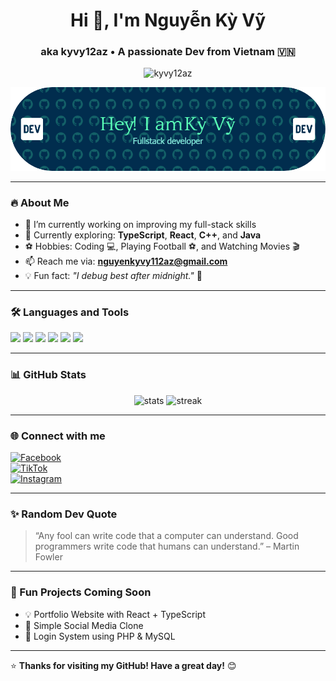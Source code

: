 <h1 align="center">Hi 👋, I'm Nguyễn Kỳ Vỹ</h1>
<h3 align="center">aka kyvy12az • A passionate Dev from Vietnam 🇻🇳</h3>

<p align="center">
  <img src="https://komarev.com/ghpvc/?username=kyvy12az&label=Profile%20views&color=blue&style=flat-square" alt="kyvy12az" />
</p>

![Banner](./assets/images/header.png)


---

### 🔥 About Me

- 🔭 I’m currently working on improving my full-stack skills  
- 🌱 Currently exploring: **TypeScript**, **React**, **C++**, and **Java**  
- ⚽ Hobbies: Coding 💻, Playing Football ⚽, and Watching Movies 🎬  
- 📫 Reach me via: **nguyenkyvy112az@gmail.com**
- 💡 Fun fact: _"I debug best after midnight."_ 🌙

---

### 🛠️ Languages and Tools

<p align="left">
  <img src="https://cdn.jsdelivr.net/gh/devicons/devicon/icons/cplusplus/cplusplus-original.svg" width="40" />
  <img src="https://cdn.jsdelivr.net/gh/devicons/devicon/icons/java/java-original.svg" width="40" />
  <img src="https://cdn.jsdelivr.net/gh/devicons/devicon/icons/react/react-original.svg" width="40" />
  <img src="https://cdn.jsdelivr.net/gh/devicons/devicon/icons/typescript/typescript-original.svg" width="40" />
  <img src="https://cdn.jsdelivr.net/gh/devicons/devicon/icons/javascript/javascript-original.svg" width="40" />
  <img src="https://cdn.jsdelivr.net/gh/devicons/devicon/icons/php/php-original.svg" width="40" />
</p>

---

### 📊 GitHub Stats

<p align="center">
  <img src="https://github-readme-stats.vercel.app/api?username=kyvy12az&show_icons=true&theme=radical" alt="stats" />
  <img src="https://github-readme-streak-stats.herokuapp.com/?user=kyvy12az&theme=radical" alt="streak" />
</p>

---

### 🌐 Connect with me

[![Facebook](https://img.shields.io/badge/Facebook-1877F2?style=for-the-badge&logo=facebook&logoColor=white)](https://www.facebook.com/kyvy.nguyen.2k6)  
[![TikTok](https://img.shields.io/badge/TikTok-black?style=for-the-badge&logo=tiktok&logoColor=white)](https://www.tiktok.com/@valt_1902)  
[![Instagram](https://img.shields.io/badge/Instagram-E4405F?style=for-the-badge&logo=instagram&logoColor=white)](https://www.instagram.com/valt_1902)

---

### ✨ Random Dev Quote

> “Any fool can write code that a computer can understand. Good programmers write code that humans can understand.” – Martin Fowler

---

### 🚀 Fun Projects Coming Soon

- 💡 Portfolio Website with React + TypeScript  
- 📱 Simple Social Media Clone  
- 🔐 Login System using PHP & MySQL  

---

⭐️ **Thanks for visiting my GitHub! Have a great day!** 😊

